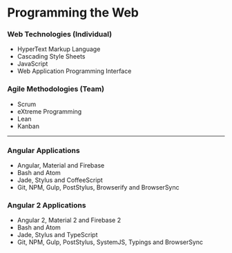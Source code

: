 # Programming the Web

### Web Technologies (Individual)
* HyperText Markup Language
* Cascading Style Sheets
* JavaScript
* Web Application Programming Interface

### Agile Methodologies (Team)
* Scrum
* eXtreme Programming
* Lean
* Kanban

***

### Angular Applications
* Angular, Material and Firebase
* Bash and Atom
* Jade, Stylus and CoffeeScript
* Git, NPM, Gulp, PostStylus, Browserify and BrowserSync

### Angular 2 Applications
* Angular 2, Material 2 and Firebase 2
* Bash and Atom
* Jade, Stylus and TypeScript
* Git, NPM, Gulp, PostStylus, SystemJS, Typings and BrowserSync
